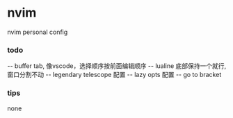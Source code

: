 # nvim
nvim personal config

### todo
-- buffer tab, 像vscode，选择顺序按前面编辑顺序
-- lualine 底部保持一个就行, 窗口分割不动
-- legendary telescope 配置
-- lazy opts 配置
-- go to bracket 

### tips
none

